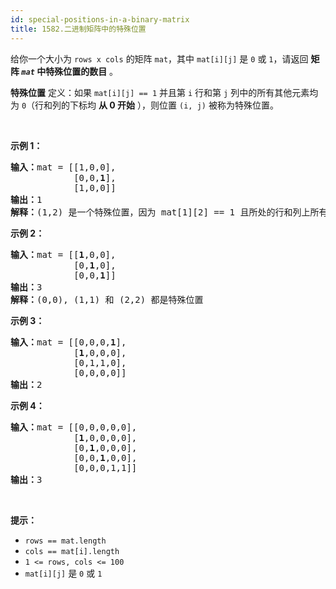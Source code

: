 ```yaml
---
id: special-positions-in-a-binary-matrix
title: 1582.二进制矩阵中的特殊位置
---
```

给你一个大小为 <code>rows x cols</code> 的矩阵 <code>mat</code>，其中 <code>mat[i][j]</code> 是 <code>0</code> 或 <code>1</code>，请返回 **矩阵 _<code>mat</code>_ 中特殊位置的数目** 。

**特殊位置** 定义：如果 <code>mat[i][j] == 1</code> 并且第 <code>i</code> 行和第 <code>j</code> 列中的所有其他元素均为 <code>0</code>（行和列的下标均 **从 0 开始** ），则位置 <code>(i, j)</code> 被称为特殊位置。

 

**示例 1：**


<pre><strong>输入：</strong>mat = [[1,0,0],<br/>            [0,0,<strong>1</strong>],<br/>            [1,0,0]]<br/><strong>输出：</strong>1<br/><strong>解释：</strong>(1,2) 是一个特殊位置，因为 mat[1][2] == 1 且所处的行和列上所有其他元素都是 0<br/></pre>

**示例 2：**


<pre><strong>输入：</strong>mat = [[<strong>1</strong>,0,0],<br/>            [0,<strong>1</strong>,0],<br/>            [0,0,<strong>1</strong>]]<br/><strong>输出：</strong>3<br/><strong>解释：</strong>(0,0), (1,1) 和 (2,2) 都是特殊位置<br/></pre>

**示例 3：**


<pre><strong>输入：</strong>mat = [[0,0,0,<strong>1</strong>],<br/>            [<strong>1</strong>,0,0,0],<br/>            [0,1,1,0],<br/>            [0,0,0,0]]<br/><strong>输出：</strong>2<br/></pre>

**示例 4：**


<pre><strong>输入：</strong>mat = [[0,0,0,0,0],<br/>            [<strong>1</strong>,0,0,0,0],<br/>            [0,<strong>1</strong>,0,0,0],<br/>            [0,0,<strong>1</strong>,0,0],<br/>            [0,0,0,1,1]]<br/><strong>输出：</strong>3<br/></pre>

 

**提示：**


- <code>rows == mat.length</code>
- <code>cols == mat[i].length</code>
- <code>1 &lt;= rows, cols &lt;= 100</code>
- <code>mat[i][j]</code> 是 <code>0</code> 或 <code>1</code>
